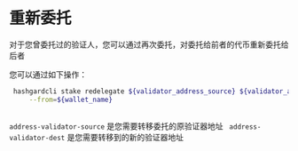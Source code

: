 # 重新委托
对于您曾委托过的验证人，您可以通过再次委托，对委托给前者的代币重新委托给后者

您可以通过如下操作：
```bash
 hashgardcli stake redelegate ${validator_address_source} ${validator_address_dest} \
     --from=${wallet_name} 
     
```

```address-validator-source``` 是您需要转移委托的原验证器地址
``` address-validator-dest``` 是您需要转移到的新的验证器地址
